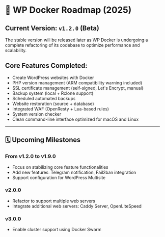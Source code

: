 # 🚀 WP Docker Roadmap (2025)

## Current Version: `v1.2.0` (Beta)

The stable version will be released later as WP Docker is undergoing a complete refactoring of its codebase to optimize performance and scalability.

## Core Features Completed:

- Create WordPress websites with Docker
- PHP version management (ARM compatibility warning included)
- SSL certificate management (self-signed, Let's Encrypt, manual)
- Backup system (local + Rclone support)
- Scheduled automated backups
- Website restoration (source + database)
- Integrated WAF (OpenResty + Lua-based rules)
- System version checker
- Clean command-line interface optimized for macOS and Linux

---

## 🗓️ Upcoming Milestones

### From v1.2.0 to v1.9.0

- Focus on stabilizing core feature functionalities
- Add new features: Telegram notification, Fail2ban integration
- Support configuration for WordPress Multisite

### v2.0.0

- Refactor to support multiple web servers
- Integrate additional web servers: Caddy Server, OpenLiteSpeed

### v3.0.0

- Enable cluster support using Docker Swarm
